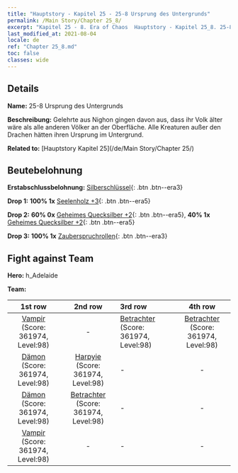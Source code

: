 ```yaml
---
title: "Hauptstory - Kapitel 25 - 25-8 Ursprung des Untergrunds"
permalink: /Main Story/Chapter 25_8/
excerpt: "Kapitel 25 - 8. Era of Chaos  Hauptstory - Kapitel 25_8. 25-8 Ursprung des Untergrunds"
last_modified_at: 2021-08-04
locale: de
ref: "Chapter 25_8.md"
toc: false
classes: wide
---
```


## Details

 **Name:** 25-8 Ursprung des Untergrunds

 **Beschreibung:** Gelehrte aus Nighon gingen davon aus, dass ihr Volk älter wäre als alle anderen Völker an der Oberfläche. Alle Kreaturen außer den Drachen hätten ihren Ursprung im Untergrund.

 **Related to:** [Hauptstory Kapitel 25](/de/Main Story/Chapter 25/)

## Beutebelohnung

 **Erstabschlussbelohnung:** [Silberschlüssel](/ItemsDE/con_693/){: .btn .btn--era3}

 **Drop 1:** **100% 1x** [Seelenholz +3](/ItemsDE/mat_83/){: .btn .btn--era5}

 **Drop 2:** **60% 0x** [Geheimes Quecksilber +2](/ItemsDE/mat_77/){: .btn .btn--era5}, **40% 1x** [Geheimes Quecksilber +2](/ItemsDE/mat_77/){: .btn .btn--era5}

 **Drop 3:** **100% 1x** [Zauberspruchrollen](/ItemsDE/con_694/){: .btn .btn--era3}


## Fight against Team
 **Hero:** h_Adelaide

 **Team:**


  | 1st row | 2nd row | 3rd row | 4th row |
  |:----:|:----:|:----|:----:|
  | [Vampir](/de/units/Vampire/) (Score: 361974, Level:98)  | - | [Betrachter](/de/units/Beholder/) (Score: 361974, Level:98)  | [Betrachter](/de/units/Beholder/) (Score: 361974, Level:98)  |
  | [Dämon](/de/units/Demon/) (Score: 361974, Level:98)  | [Harpyie](/de/units/Harpy/) (Score: 361974, Level:98)  | - | - |
  | [Dämon](/de/units/Demon/) (Score: 361974, Level:98)  | [Betrachter](/de/units/Beholder/) (Score: 361974, Level:98)  | - | - |
  | [Vampir](/de/units/Vampire/) (Score: 361974, Level:98)  | - | - | - |


